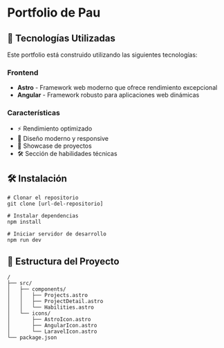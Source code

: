 # Portfolio de Pau

## 🚀 Tecnologías Utilizadas

Este portfolio está construido utilizando las siguientes tecnologías:

### Frontend

- **Astro** - Framework web moderno que ofrece rendimiento excepcional
- **Angular** - Framework robusto para aplicaciones web dinámicas

### Características

- ⚡️ Rendimiento optimizado
- 🎨 Diseño moderno y responsive
- 💼 Showcase de proyectos
- 🛠️ Sección de habilidades técnicas

## 🛠️ Instalación

```
# Clonar el repositorio
git clone [url-del-repositorio]

# Instalar dependencias
npm install

# Iniciar servidor de desarrollo
npm run dev
```

## 📝 Estructura del Proyecto

```
/
├── src/
│   ├── components/
│   │   ├── Projects.astro
│   │   ├── ProjectDetail.astro
│   │   └── Habilities.astro
│   └── icons/
│       ├── AstroIcon.astro
│       ├── AngularIcon.astro
│       └── LaravelIcon.astro
└── package.json
```
